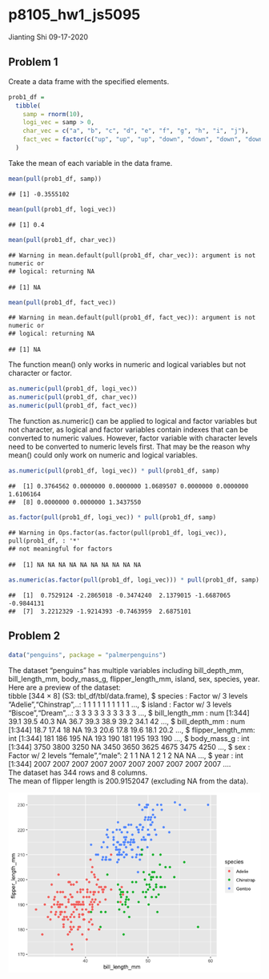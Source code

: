 p8105\_hw1\_js5095
================
Jianting Shi
09-17-2020

## Problem 1

Create a data frame with the specified elements.

``` r
prob1_df = 
  tibble(
    samp = rnorm(10),
    logi_vec = samp > 0,
    char_vec = c("a", "b", "c", "d", "e", "f", "g", "h", "i", "j"),
    fact_vec = factor(c("up", "up", "up", "down", "down", "down", "down", "same", "same", "same")),
  )
```

Take the mean of each variable in the data frame.

``` r
mean(pull(prob1_df, samp))
```

    ## [1] -0.3555102

``` r
mean(pull(prob1_df, logi_vec))
```

    ## [1] 0.4

``` r
mean(pull(prob1_df, char_vec))
```

    ## Warning in mean.default(pull(prob1_df, char_vec)): argument is not numeric or
    ## logical: returning NA

    ## [1] NA

``` r
mean(pull(prob1_df, fact_vec))
```

    ## Warning in mean.default(pull(prob1_df, fact_vec)): argument is not numeric or
    ## logical: returning NA

    ## [1] NA

The function mean() only works in numeric and logical variables but not
character or factor.

``` r
as.numeric(pull(prob1_df, logi_vec))
as.numeric(pull(prob1_df, char_vec))
as.numeric(pull(prob1_df, fact_vec))
```

The function as.numeric() can be applied to logical and factor variables
but not character, as logical and factor variables contain indexes that
can be converted to numeric values. However, factor variable with
character levels need to be converted to numeric levels first. That may
be the reason why mean() could only work on numeric and logical
variables.

``` r
as.numeric(pull(prob1_df, logi_vec)) * pull(prob1_df, samp)
```

    ##  [1] 0.3764562 0.0000000 0.0000000 1.0689507 0.0000000 0.0000000 1.6106164
    ##  [8] 0.0000000 0.0000000 1.3437550

``` r
as.factor(pull(prob1_df, logi_vec)) * pull(prob1_df, samp)
```

    ## Warning in Ops.factor(as.factor(pull(prob1_df, logi_vec)), pull(prob1_df, : '*'
    ## not meaningful for factors

    ##  [1] NA NA NA NA NA NA NA NA NA NA

``` r
as.numeric(as.factor(pull(prob1_df, logi_vec))) * pull(prob1_df, samp)
```

    ##  [1]  0.7529124 -2.2865018 -0.3474240  2.1379015 -1.6687065 -0.9844131
    ##  [7]  3.2212329 -1.9214393 -0.7463959  2.6875101

## Problem 2

``` r
data("penguins", package = "palmerpenguins")
```

The dataset “penguins” has multiple variables including bill\_depth\_mm,
bill\_length\_mm, body\_mass\_g, flipper\_length\_mm, island, sex,
species, year.  
Here are a preview of the dataset:  
tibble \[344 × 8\] (S3: tbl\_df/tbl/data.frame), $ species : Factor w/ 3
levels “Adelie”,“Chinstrap”,..: 1 1 1 1 1 1 1 1 1 1 …, $ island : Factor
w/ 3 levels “Biscoe”,“Dream”,..: 3 3 3 3 3 3 3 3 3 3 …, $
bill\_length\_mm : num \[1:344\] 39.1 39.5 40.3 NA 36.7 39.3 38.9 39.2
34.1 42 …, $ bill\_depth\_mm : num \[1:344\] 18.7 17.4 18 NA 19.3 20.6
17.8 19.6 18.1 20.2 …, $ flipper\_length\_mm: int \[1:344\] 181 186 195
NA 193 190 181 195 193 190 …, $ body\_mass\_g : int \[1:344\] 3750 3800
3250 NA 3450 3650 3625 4675 3475 4250 …, $ sex : Factor w/ 2 levels
“female”,“male”: 2 1 1 NA 1 2 1 2 NA NA …, $ year : int \[1:344\] 2007
2007 2007 2007 2007 2007 2007 2007 2007 2007 ….  
The dataset has 344 rows and 8 columns.  
The mean of flipper length is 200.9152047 (excluding NA from the data).

![](p8105_hw1_js5095_files/figure-gfm/plot-1.png)<!-- -->
